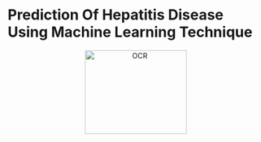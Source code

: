 # Prediction Of Hepatitis Disease Using Machine Learning Technique 

<p align="center">
    <img src="https://www.news-medical.net/image.axd?picture=2019%2F7%2F%40shutterstock_1103225852.jpg" alt="OCR" width="200"  height="165">
</p>

